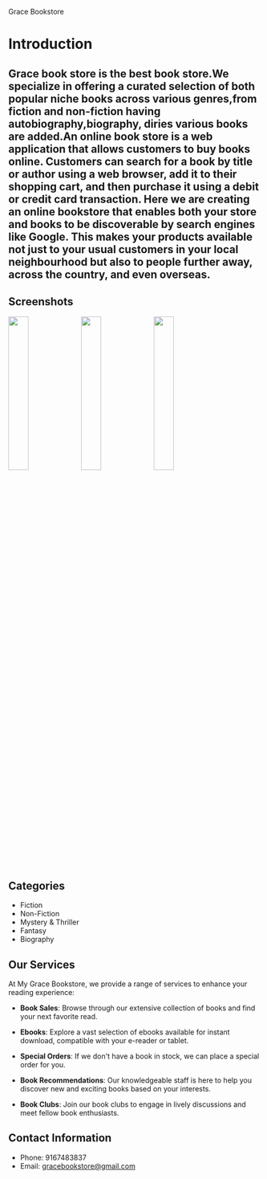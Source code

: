Grace Bookstore

# Introduction 
## Grace book store is the best book store.We specialize in offering a curated selection of both popular niche books across various genres,from fiction  and non-fiction having autobiography,biography, diries various books are added.An online book store is a web application that allows customers to buy books online. Customers can search for a book by title or author using a web browser, add it to their shopping cart, and then purchase it using a debit or credit card transaction. Here we are creating an online bookstore that enables both your store and books to be discoverable by search engines like Google. This makes your products available not just to your usual customers in your local neighbourhood but also to people further away, across the country, and even overseas.

## Screenshots


<img src="./Screenshot%20(180).png"  width="28%" height="28%">
<img src="./Screenshot%20(181).png"  width="28%" height="28%">
<img src="./Screenshot%20(183).png"  width="28%" height="28%">






## Categories

- Fiction
- Non-Fiction
- Mystery & Thriller
- Fantasy
- Biography
 

## Our Services

At My Grace Bookstore, we provide a range of services to enhance your reading experience:

- **Book Sales**: Browse through our extensive collection of books and find your next favorite read.

- **Ebooks**: Explore a vast selection of ebooks available for instant download, compatible with your e-reader or tablet.

- **Special Orders**: If we don't have a book in stock, we can place a special order for you.

- **Book Recommendations**: Our knowledgeable staff is here to help you discover new and exciting books based on your interests.

- **Book Clubs**: Join our book clubs to engage in lively discussions and meet fellow book enthusiasts.



## Contact Information

- Phone: 9167483837
- Email: gracebookstore@gmail.com




